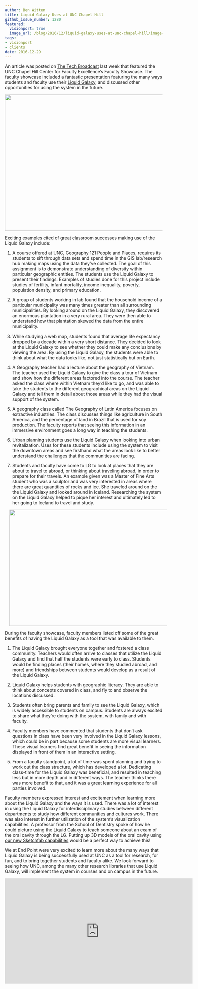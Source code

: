 ```yaml
---
author: Ben Witten
title: Liquid Galaxy Uses at UNC Chapel Hill
github_issue_number: 1280
featured:
  visionport: true
  image_url: /blog/2016/12/liquid-galaxy-uses-at-unc-chapel-hill/image-0-big.jpeg
tags:
- visionport
- clients
date: 2016-12-29
---
```


An article was posted on [The Tech Broadcast](https://web.archive.org/web/20170203144054/http://www.thetechbroadcast.com/2016/12/23/constructing-student-learning-using-makerspaces-and-liquid-galaxy/) last week that featured the UNC Chapel Hill Center for Faculty Excellence’s Faculty Showcase. The faculty showcase included a fantastic presentation featuring the many ways students and faculty use their [Liquid Galaxy](https://www.visionport.com/), and discussed other opportunities for using the system in the future. 

<a href="/blog/2016/12/liquid-galaxy-uses-at-unc-chapel-hill/image-0-big.jpeg" imageanchor="1"><img border="0" height="436" src="/blog/2016/12/liquid-galaxy-uses-at-unc-chapel-hill/image-0.jpeg" width="640"/></a>

Exciting examples cited of great classroom successes making use of the Liquid Galaxy include:

1. A course offered at UNC, Geography 121 People and Places, requires its students to sift through data sets and spend time in the GIS lab/research hub making maps using the data they’ve collected. The goal of this assignment is to demonstrate understanding of diversity within particular geographic entities. The students use the Liquid Galaxy to present their findings. Examples of studies done for this project include studies of fertility, infant mortality, income inequality, poverty, population density, and primary education.

1. A group of students working in lab found that the household income of a particular municipality was many times greater than all surrounding municipalities. By looking around on the Liquid Galaxy, they discovered an enormous plantation in a very rural area. They were then able to understand how that plantation skewed the data from the entire municipality.

1. While studying a web map, students found that average life expectancy dropped by a decade within a very short distance. They decided to look at the Liquid Galaxy to see whether they could make any conclusions by viewing the area. By using the Liquid Galaxy, the students were able to think about what the data looks like, not just statistically but on Earth.

1. A Geography teacher had a lecture about the geography of Vietnam. The teacher used the Liquid Galaxy to give the class a tour of Vietnam and show how the different areas factored into the course. The teacher asked the class where within Vietnam they’d like to go, and was able to take the students to the different geographical areas on the Liquid Galaxy and tell them in detail about those areas while they had the visual support of the system.

1. A geography class called The Geography of Latin America focuses on extractive industries. The class discusses things like agriculture in South America, and the percentage of land in Brazil that is used for soy production. The faculty reports that seeing this information in an immersive environment goes a long way in teaching the students.

1. Urban planning students use the Liquid Galaxy when looking into urban revitalization. Uses for these students include using the system to visit the downtown areas and see firsthand what the areas look like to better understand the challenges that the communities are facing.

1. Students and faculty have come to LG to look at places that they are about to travel to abroad, or thinking about traveling abroad, in order to prepare for their travels. An example given was a Master of Fine Arts student who was a sculptor and was very interested in areas where there are great quantities of rocks and ice. She traveled around on the the Liquid Galaxy and looked around in Iceland. Researching the system on the Liquid Galaxy helped to pique her interest and ultimately led to her going to Iceland to travel and study.

<div class="separator" style="clear: both; text-align: center;"><a href="/blog/2016/12/liquid-galaxy-uses-at-unc-chapel-hill/image-1-big.jpeg" imageanchor="1" style="margin-left: 1em; margin-right: 1em;"><img border="0" height="372" src="/blog/2016/12/liquid-galaxy-uses-at-unc-chapel-hill/image-1.jpeg" width="640"/></a></div>

During the faculty showcase, faculty members listed off some of the great benefits of having the Liquid Galaxy as a tool that was available to them.

1. The Liquid Galaxy brought everyone together and fostered a class community. Teachers would often arrive to classes that utilize the Liquid Galaxy and find that half the students were early to class. Students would be finding places (their homes, where they studied abroad, and more) and friendships between students would develop as a result of the Liquid Galaxy.

1. Liquid Galaxy helps students with geographic literacy. They are able to think about concepts covered in class, and fly to and observe the locations discussed.

1. Students often bring parents and family to see the Liquid Galaxy, which is widely accessible to students on campus. Students are always excited to share what they’re doing with the system, with family and with faculty.  

1. Faculty members have commented that students that don’t ask questions in class have been very involved in the Liquid Galaxy lessons, which could be in part because some students are more visual learners. These visual learners find great benefit in seeing the information displayed in front of them in an interactive setting.    

1. From a faculty standpoint, a lot of time was spent planning and trying to work out the class structure, which has developed a lot. Dedicating class-time for the Liquid Galaxy was beneficial, and resulted in teaching less but in more depth and in different ways. The teacher thinks there was more benefit to that, and it was a great learning experience for all parties involved.   

Faculty members expressed interest and excitement when learning more about the Liquid Galaxy and the ways it is used. There was a lot of interest in using the Liquid Galaxy for interdisciplinary studies between different departments to study how different communities and cultures work. There was also interest in further utilization of the system’s visualization capabilities. A professor from the School of Dentistry spoke of how he could picture using the Liquid Galaxy to teach someone about an exam of the oral cavity through the LG. Putting up 3D models of the oral cavity using [our new Sketchfab capabilities](/blog/2016/05/sketchfab-on-liquid-galaxy/) would be a perfect way to achieve this!       

We at End Point were very excited to learn more about the many ways that Liquid Galaxy is being successfully used at UNC as a tool for research, for fun, and to bring together students and faculty alike. We look forward to seeing how UNC, among the many other research libraries that use Liquid Galaxy, will implement the system in courses and on campus in the future.       

<iframe allowfullscreen="" frameborder="0" height="337" src="https://www.youtube.com/embed/C27ZNPavMgo" width="600"></iframe>
